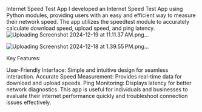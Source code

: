 Internet Speed Test App
I developed an Internet Speed Test App using Python modules, providing users with an easy and efficient way to measure their network speed. The app utilizes the speedtest module to accurately calculate download speed, upload speed, and ping latency.
![Uploading Screenshot 2024-12-19 at 11.11.37 AM.png…]()

![Uploading Screenshot 2024-12-18 at 1.39.55 PM.png…]()

Key Features:

User-Friendly Interface: Simple and intuitive design for seamless interaction.
Accurate Speed Measurement: Provides real-time data for download and upload speeds.
Ping Monitoring: Displays latency for better network diagnostics.
This app is useful for individuals and businesses to evaluate their internet performance quickly and troubleshoot connection issues effectively.
